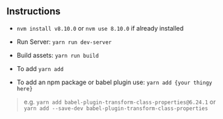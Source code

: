 ## Instructions

 * `nvm install v8.10.0` or `nvm use 8.10.0` if already installed

 * Run Server: `yarn run dev-server`
 
 * Build assets: `yarn run build`

 * To add `yarn add`
 
 * To add an npm package or babel plugin use: `yarn add {your thingy here}`
 
  > e.g. `yarn add babel-plugin-transform-class-properties@6.24.1`
  > or `yarn add --save-dev babel-plugin-transform-class-properties`

